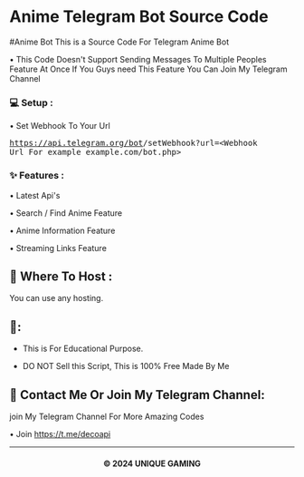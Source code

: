 # Anime Telegram Bot Source Code
#Anime Bot
This is a Source Code For Telegram Anime Bot

• This Code Doesn't Support Sending Messages To Multiple Peoples Feature At Once If You Guys need This Feature You Can Join My Telegram Channel

### 💻 Setup :

• Set Webhook To Your Url <pre>https://api.telegram.org/bot<Bot Token Here>/setWebhook?url=<Webhook Url For example example.com/bot.php></pre>

### ✨ Features :

• Latest Api's

• Search / Find Anime Feature

• Anime Information Feature

• Streaming Links Feature

## 💽 Where To Host :

You can use any hosting.

## 🚸:

- This is For Educational Purpose.

- DO NOT Sell this Script, This is 100% Free Made By Me

## 🤗 Contact Me Or Join My Telegram Channel:

join My Telegram Channel For More Amazing Codes

• Join https://t.me/decoapi

---

<h4 align='center'>© 2024 UNIQUE GAMING</h4>

<!-- DO NOT REMOVE THIS CREDIT 🤬 🤬 -->
